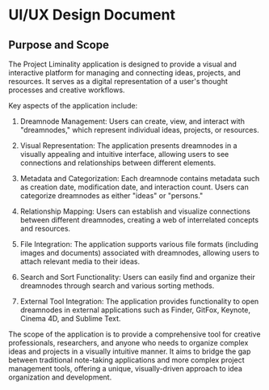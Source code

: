 # UI/UX Design Document

## Purpose and Scope

The Project Liminality application is designed to provide a visual and interactive platform for managing and connecting ideas, projects, and resources. It serves as a digital representation of a user's thought processes and creative workflows.

Key aspects of the application include:

1. Dreamnode Management: Users can create, view, and interact with "dreamnodes," which represent individual ideas, projects, or resources.

2. Visual Representation: The application presents dreamnodes in a visually appealing and intuitive interface, allowing users to see connections and relationships between different elements.

3. Metadata and Categorization: Each dreamnode contains metadata such as creation date, modification date, and interaction count. Users can categorize dreamnodes as either "ideas" or "persons."

4. Relationship Mapping: Users can establish and visualize connections between different dreamnodes, creating a web of interrelated concepts and resources.

5. File Integration: The application supports various file formats (including images and documents) associated with dreamnodes, allowing users to attach relevant media to their ideas.

6. Search and Sort Functionality: Users can easily find and organize their dreamnodes through search and various sorting methods.

7. External Tool Integration: The application provides functionality to open dreamnodes in external applications such as Finder, GitFox, Keynote, Cinema 4D, and Sublime Text.

The scope of the application is to provide a comprehensive tool for creative professionals, researchers, and anyone who needs to organize complex ideas and projects in a visually intuitive manner. It aims to bridge the gap between traditional note-taking applications and more complex project management tools, offering a unique, visually-driven approach to idea organization and development.
